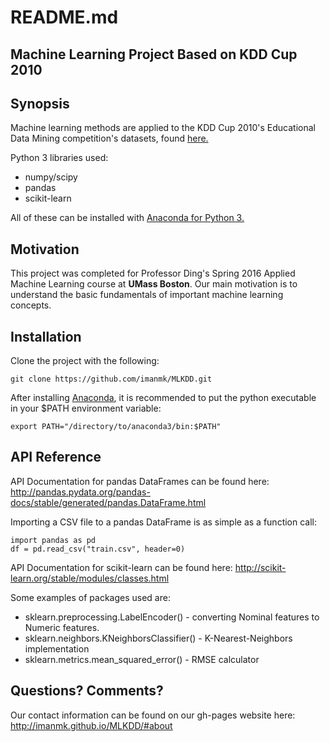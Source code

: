 README.md
=========

Machine Learning Project Based on KDD Cup 2010
-----------------------------------------------


## Synopsis

Machine learning methods are applied to the KDD Cup 2010's Educational 
Data Mining competition's datasets, found [here.](https://pslcdatashop.web.cmu.edu/KDDCup/downloads.jsp)

Python 3 libraries used:

* numpy/scipy
* pandas
* scikit-learn

All of these can be installed with [Anaconda for Python 3.](https://www.continuum.io/downloads)

## Motivation

This project was completed for Professor Ding's Spring 2016 Applied 
Machine Learning course at **UMass Boston**. Our main motivation is 
to understand the basic fundamentals of important machine learning 
concepts.

## Installation

Clone the project with the following:

    git clone https://github.com/imanmk/MLKDD.git

After installing [Anaconda](https://www.continuum.io/downloads), it is 
recommended to put the python executable in your $PATH environment 
variable:

    export PATH="/directory/to/anaconda3/bin:$PATH"

## API Reference

API Documentation for pandas DataFrames can be found here:
http://pandas.pydata.org/pandas-docs/stable/generated/pandas.DataFrame.html

Importing a CSV file to a pandas DataFrame is as simple as a function call:

    import pandas as pd
    df = pd.read_csv("train.csv", header=0)


API Documentation for scikit-learn can be found here:
http://scikit-learn.org/stable/modules/classes.html

Some examples of packages used are:
* sklearn.preprocessing.LabelEncoder() - converting Nominal features to Numeric features.
* sklearn.neighbors.KNeighborsClassifier() - K-Nearest-Neighbors implementation
* sklearn.metrics.mean_squared_error() - RMSE calculator

## Questions? Comments?

Our contact information can be found on our gh-pages website here:
http://imanmk.github.io/MLKDD/#about

